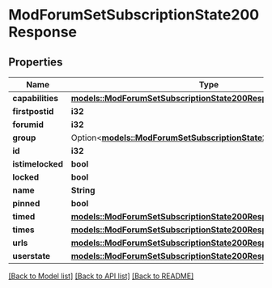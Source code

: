 # ModForumSetSubscriptionState200Response

## Properties

Name | Type | Description | Notes
------------ | ------------- | ------------- | -------------
**capabilities** | [**models::ModForumSetSubscriptionState200ResponseCapabilities**](mod_forum_set_subscription_state_200_response_capabilities.md) |  | 
**firstpostid** | **i32** | firstpostid | 
**forumid** | **i32** | forumid | 
**group** | Option<[**models::ModForumSetSubscriptionState200ResponseGroup**](mod_forum_set_subscription_state_200_response_group.md)> |  | [optional]
**id** | **i32** | id | 
**istimelocked** | **bool** | istimelocked | 
**locked** | **bool** | locked | 
**name** | **String** | name | 
**pinned** | **bool** | pinned | 
**timed** | [**models::ModForumSetSubscriptionState200ResponseTimed**](mod_forum_set_subscription_state_200_response_timed.md) |  | 
**times** | [**models::ModForumSetSubscriptionState200ResponseTimes**](mod_forum_set_subscription_state_200_response_times.md) |  | 
**urls** | [**models::ModForumSetSubscriptionState200ResponseUrls**](mod_forum_set_subscription_state_200_response_urls.md) |  | 
**userstate** | [**models::ModForumSetSubscriptionState200ResponseUserstate**](mod_forum_set_subscription_state_200_response_userstate.md) |  | 

[[Back to Model list]](../README.md#documentation-for-models) [[Back to API list]](../README.md#documentation-for-api-endpoints) [[Back to README]](../README.md)



